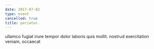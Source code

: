 ```yaml
---
date: 2017-07-02
type: event
cancelled: true
title: pariatur.
---
```

ullamco fugiat irure tempor dolor laboris quis mollit. nostrud exercitation veniam, occaecat